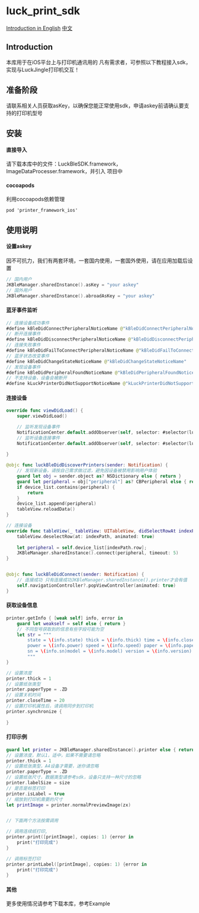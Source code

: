# luck_print_sdk

[Introduction in English](./README.md)
[中文](./README_CN.md)

## Introduction
本库用于在iOS平台上与打印机通讯用的 凡有需求者，可参照以下教程接入sdk，实现与LuckJingle打印机交互！

## 准备阶段
请联系相关人员获取asKey，以确保您能正常使用sdk，申请askey前请确认要支持的打印机型号

## 安装

#### 直接导入
请下载本库中的文件：LuckBleSDK.framework，ImageDataProcesser.framework，并引入
项目中


#### cocoapods
利用cocoapods依赖管理
```
pod 'printer_framework_ios'
```

## 使用说明

#### 设置askey

因不可抗力，我们有两套环境，一套国内使用，一套国外使用，请在应用加载后设置
```swift
// 国内用户
JKBleManager.sharedInstance().asKey = "your askey"
// 国外用户
JKBleManager.sharedInstance().abroadAsKey = "your askey"
```

#### 蓝牙事件监听

```swift
// 连接设备成功事件
#define kBleDidConnectPeripheralNoticeName @"kBleDidConnectPeripheralNoticeName"
// 断开连接事件
#define kBleDidDisconnectPeripheralNoticeName @"kBleDidDisconnectPeripheralNoticeName"
// 连接失败事件
#define kBleDidFailToConnectPeripheralNoticeName @"kBleDidFailToConnectPeripheralNoticeName"
// 蓝牙状态改变事件
#define kBleDidChangeStateNoticeName @"kBleDidChangeStateNoticeName"
// 发现设备事件
#define kBleDidPeripheralFoundNoticeName @"kBleDidPeripheralFoundNoticeName"
// 不支持设备，设备会被断开
#define kLuckPrinterDidNotSupportNoticeName @"kLuckPrinterDidNotSupportNoticeName"
```

#### 连接设备

```swift
override func viewDidLoad() {
    super.viewDidLoad()

    // 监听发现设备事件
    NotificationCenter.default.addObserver(self, selector: #selector(luckBleDidDiscoverPrinters(sender:)), name: NSNotification.Name.init("kBleDidPeripheralFoundNoticeName"), object: nil)
    // 监听设备连接事件
    NotificationCenter.default.addObserver(self, selector: #selector(luckBleDidConnect(sender:)), name: NSNotification.Name.init("kBleDidConnectPeripheralNoticeName"), object: nil)
    
}

@objc func luckBleDidDiscoverPrinters(sender: Notification) {
    // 发现新设备，请按自己需求做过滤，避免因设备被禁用影响用户体验
    guard let obj = sender.object as? NSDictionary else { return }
    guard let peripheral = obj["peripheral"] as? CBPeripheral else { return }
    if device_list.contains(peripheral) {
        return
    }
    device_list.append(peripheral)
    tableView.reloadData()
}

// 连接设备
override func tableView(_ tableView: UITableView, didSelectRowAt indexPath: IndexPath) {
    tableView.deselectRow(at: indexPath, animated: true)
    
    let peripheral = self.device_list[indexPath.row];
    JKBleManager.sharedInstance().connect(peripheral, timeout: 5)
}


@objc func luckBleDidConnect(sender: Notification) {
    // 连接成功 只有连接成功JKBleManager.sharedInstance().printer才会有值
    self.navigationController?.popViewController(animated: true)
}
```


#### 获取设备信息
```swift
printer.getInfo { [weak self] info, error in
    guard let weakself = self else { return }
    // 不同型号获取到的信息有些字段可能为空
    let str = """
        state = \(info.state) thick = \(info.thick) time = \(info.closeTime)
        power = \(info.power) speed = \(info.speed) paper = \(info.paperType)
        sn = \(info.sn)model = \(info.model) version = \(info.version)
        """
}

// 设置浓度
printer.thick = 1
// 设置纸张类型
printer.paperType = .ZD
// 设置关机时间
printer.closeTime = 20
// 设置打印机属性后，请调用同步到打印机
printer.synchronize {
                    
}
```


#### 打印示例

```swift
guard let printer = JKBleManager.sharedInstance().printer else { return }
// 设置浓度，默认1，适中，如果不需要请忽略
printer.thick = 1
// 设置纸张类型，A4设备才需要，迷你请忽略
printer.paperType = .ZD
// 设置纸张尺寸，数据类型请参考sdk，设备只支持一种尺寸的忽略
printer.labelSize = size
// 是否是标签打印
printer.isLabel = true
// 缩放到打印机需要的尺寸
let printImage = printer.normalPreviewImage(zx)


// 下面两个方法按需调用

// 调用连续纸打印,
printer.print([printImage], copies: 1) {error in
    print("打印完成")
}

// 调用标签打印
printer.printLabel([printImage], copies: 1) {error in
    print("打印完成")
}
```

#### 其他
更多使用情况请参考下载本库，参考Example

